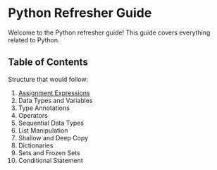 # Python Refresher Guide

Welcome to the Python refresher guide! This guide covers everything related to Python.

## Table of Contents
Structure that would follow: 
1. [Assignment Expressions](./assignment_expressions)
2. Data Types and Variables
3. Type Annotations
4. Operators
5. Sequential Data Types
6. List Manipulation
7. Shallow and Deep Copy
8. Dictionaries
9. Sets and Frozen Sets
10. Conditional Statement



